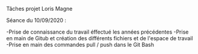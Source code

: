 Tâches projet Loris Magne


Séance du 10/09/2020 :

-Prise de connaissance du travail éffectué les années précédentes
-Prise en main de Gitub et création des différents fichiers et de l'espace de travail
-Prise en main des commandes pull / push dans le Git Bash
